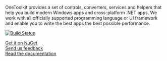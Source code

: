 OneToolkit provides a set of controls, converters, services and helpers that help you build modern Windows apps and cross-platform .NET apps. We work with all officially supported programming language or UI framework and enable you to write the best apps the best possible performance.

[![Build Status](https://dev.azure.com/JUV-Studios/OneToolkit/_apis/build/status/OneToolkit?branchName=master)](https://dev.azure.com/JUV-Studios/OneToolkit/_build/latest?definitionId=3&branchName=master)

[Get it on NuGet](https://www.nuget.org/packages/OneToolkit/)\
[Send us feedback](https://www.nuget.org/packages/OneToolkit/1.0.0.3/ContactOwners)\
[Read the documentation](https://dev.azure.com/JUV-Studios/OneToolkit/_wiki/wikis)

